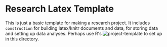 # Research Latex Template

This is just a basic template for making a research project. It includes `construction` for building latex/knitr documents and data, for storing data and setting up data analyses. Perhaps use R's ![project-template](https://github.com/johnmyleswhite/ProjectTemplate) to set up in this directory.